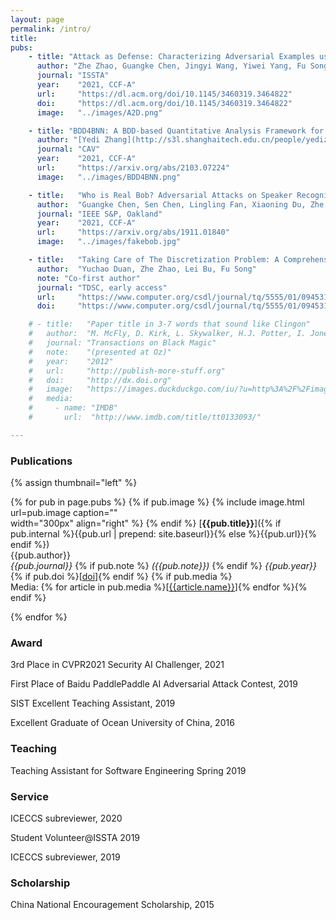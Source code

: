 ```yaml
---
layout: page
permalink: /intro/
title:  
pubs:
    - title: "Attack as Defense: Characterizing Adversarial Examples using Robustness"
      author: "Zhe Zhao, Guangke Chen, Jingyi Wang, Yiwei Yang, Fu Song, Jun Sun"
      journal: "ISSTA"
      year:    "2021, CCF-A"
      url:     "https://dl.acm.org/doi/10.1145/3460319.3464822"
      doi:     "https://dl.acm.org/doi/10.1145/3460319.3464822"
      image:   "../images/A2D.png"

    - title: "BDD4BNN: A BDD-based Quantitative Analysis Framework for Binarized Neural Networks"
      author: "[Yedi Zhang](http://s3l.shanghaitech.edu.cn/people/yedizhang/), Zhe Zhao, Guangke Chen, Fu Song, Taolue Chen"
      journal: "CAV"
      year:    "2021, CCF-A"
      url:     "https://arxiv.org/abs/2103.07224"
      image:   "../images/BDD4BNN.png"

    - title:   "Who is Real Bob? Adversarial Attacks on Speaker Recognition Systems"
      author:  "Guangke Chen, Sen Chen, Lingling Fan, Xiaoning Du, Zhe Zhao, Fu Song, Yang Liu"
      journal: "IEEE S&P, Oakland"
      year:    "2021, CCF-A"
      url:     "https://arxiv.org/abs/1911.01840"
      image:   "../images/fakebob.jpg"

    - title:   "Taking Care of The Discretization Problem: A Comprehensive Study of the Discretization Problem and A Black-Box Adversarial Attack in Discrete Integer Domain"
      author:  "Yuchao Duan, Zhe Zhao, Lei Bu, Fu Song"
      note: "Co-first author"
      journal: "TDSC, early access"
      url:     "https://www.computer.org/csdl/journal/tq/5555/01/09453106/1ulCF8QBphC"
      doi:     "https://www.computer.org/csdl/journal/tq/5555/01/09453106/1ulCF8QBphC"

    # - title:   "Paper title in 3-7 words that sound like Clingon"
    #   author:  "M. McFly, D. Kirk, L. Skywalker, H.J. Potter, I. Jones, H. Houdini"
    #   journal: "Transactions on Black Magic"
    #   note:    "(presented at Oz)"
    #   year:    "2012"
    #   url:     "http://publish-more-stuff.org"
    #   doi:     "http://dx.doi.org"
    #   image:   "https://images.duckduckgo.com/iu/?u=http%3A%2F%2Fimages.moviepostershop.com%2Fthe-matrix-movie-poster-1999-1020518087.jpg&f=1"
    #   media:
    #     - name: "IMDB"
    #       url:  "http://www.imdb.com/title/tt0133093/"

---
```


### Publications

{% assign thumbnail="left" %}

{% for pub in page.pubs %}
{% if pub.image %}
{% include image.html url=pub.image caption=""  
width="300px" align="right" %}
{% endif %}
[**{{pub.title}}**]({% if pub.internal %}{{pub.url | prepend: site.baseurl}}{% else %}{{pub.url}}{% endif %})<br />
{{pub.author}}<br />
*{{pub.journal}}*
{% if pub.note %} *({{pub.note}})*
{% endif %} *{{pub.year}}* {% if pub.doi %}[[doi]({{pub.doi}})]{% endif %}
{% if pub.media %}<br />Media: {% for article in pub.media %}[[{{article.name}}]({{article.url}})]{% endfor %}{% endif %}

{% endfor %}

### Award
3rd Place in CVPR2021 Security AI Challenger, 2021 

First Place of Baidu PaddlePaddle AI Adversarial Attack Contest, 2019

SIST Excellent Teaching Assistant, 2019

Excellent Graduate of Ocean University of China, 2016

### Teaching
Teaching Assistant for Software Engineering Spring 2019

### Service
ICECCS subreviewer, 2020

Student Volunteer@ISSTA 2019

ICECCS subreviewer, 2019

### Scholarship
China National Encouragement Scholarship, 2015